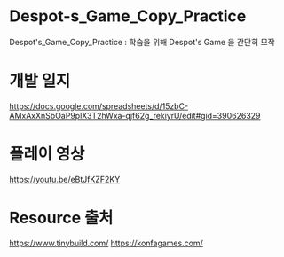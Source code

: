 # Despot-s_Game_Copy_Practice
Despot's_Game_Copy_Practice : 학습을 위해 Despot's Game 을 간단히 모작

# 개발 일지
https://docs.google.com/spreadsheets/d/15zbC-AMxAxXnSbOaP9plX3T2hWxa-qjf62g_rekiyrU/edit#gid=390626329

# 플레이 영상
https://youtu.be/eBtJfKZF2KY

# Resource 출처
https://www.tinybuild.com/
https://konfagames.com/
